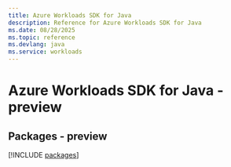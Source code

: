 ```yaml
---
title: Azure Workloads SDK for Java
description: Reference for Azure Workloads SDK for Java
ms.date: 08/28/2025
ms.topic: reference
ms.devlang: java
ms.service: workloads
---
```

# Azure Workloads SDK for Java - preview
## Packages - preview
[!INCLUDE [packages](workloads-index.md)]
